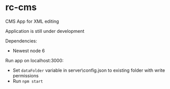 # rc-cms

CMS App for XML editing

Application is still under development

Dependencies:
- Newest node 6

Run app on localhost:3000:
- Set `dataFolder` variable in server\config.json to existing folder with write permissions
- Run `npm start`
